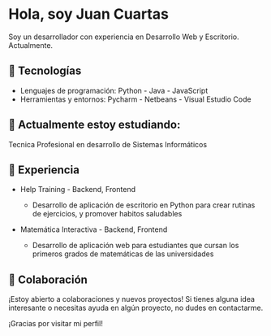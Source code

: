 # Hola, soy Juan Cuartas

Soy un desarrollador con experiencia en Desarrollo Web y Escritorio. Actualmente.

## 🚀 Tecnologías

- Lenguajes de programación: Python - Java - JavaScript
- Herramientas y entornos: Pycharm - Netbeans - Visual Estudio Code

## 🌱 Actualmente estoy estudiando:

Tecnica Profesional en desarrollo de Sistemas Informáticos 

## 💼 Experiencia

- Help Training - Backend, Frontend 
  - Desarrollo de aplicación de escritorio en Python para crear rutinas de ejercicios, y promover habitos saludables

- Matemática Interactiva - Backend, Frontend  
  - Desarrollo de aplicación web para estudiantes que cursan los primeros grados de matemáticas de las universidades


## 🤝 Colaboración

¡Estoy abierto a colaboraciones y nuevos proyectos! Si tienes alguna idea interesante o necesitas ayuda en algún proyecto, no dudes en contactarme.


¡Gracias por visitar mi perfil!

